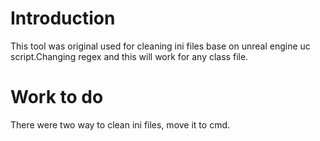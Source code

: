 # Introduction
This tool was original used for cleaning ini files base on unreal engine uc script.Changing regex and this will work for any class file.
# Work to do
There were two way to clean ini files, move it to cmd.
